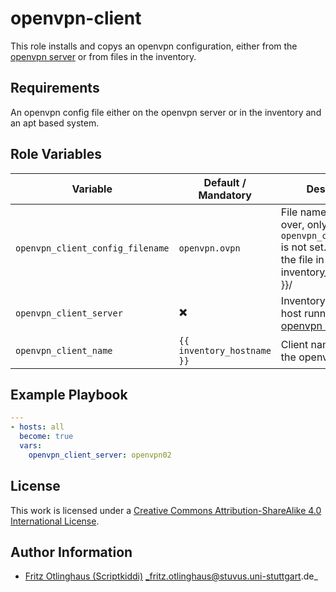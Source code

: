 # openvpn-client

This role installs and copys an openvpn configuration, either from the [openvpn server](https://github.com/stuvusIT/openvpn) or from files in the inventory.


## Requirements

An openvpn config file either on the openvpn server or in the inventory and an apt based system.

## Role Variables

| Variable                         | Default / Mandatory        | Description                                                                                                                       |
| -------------------------------- | -------------------------- | --------------------------------------------------------------------------------------------------------------------------------- |
| `openvpn_client_config_filename` | `openvpn.ovpn`             | File name to copy over, only used when `openvpn_client_server` is not set. Looks for the file in `files/{{ inventory_hostname }}/ |
| `openvpn_client_server`          | :heavy_multiplication_x:   | Inventory name of the host running the [openvpn role](https://github.com/stuvusIT/openvpn)                                        |
| `openvpn_client_name`            | `{{ inventory_hostname }}` | Client name used in on the openvpn server                                                                                         |

## Example Playbook

```yml
---
- hosts: all
  become: true
  vars:
    openvpn_client_server: openvpn02
```

## License

This work is licensed under a [Creative Commons Attribution-ShareAlike 4.0 International License](https://creativecommons.org/licenses/by-sa/4.0/).


## Author Information
 * [Fritz Otlinghaus (Scriptkiddi)](https://github.com/Scriptkiddi) _fritz.otlinghaus@stuvus.uni-stuttgart.de_
